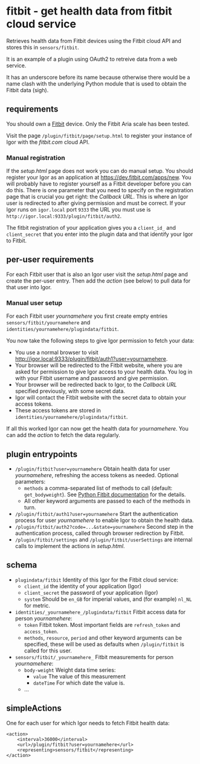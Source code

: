 # fitbit - get health data from fitbit cloud service

Retrieves health data from Fitbit devices using the Fitbit cloud API and stores this in `sensors/fitbit`.

It is an example of a plugin using OAuth2 to retreive data from a web service.

It has an underscore before its name because otherwise there would be a name clash with the underlying Python module that is used to obtain the Fitbit data (sigh).

## requirements

You should own a [Fitbit](http://www/fitbit.com) device. Only the Fitbit Aria scale has been tested.

Visit the page `/plugin/fitbit/page/setup.html` to register your instance of Igor with the _fitbit.com_ cloud API.

### Manual registration

If the _setup.html_ page does not work you can do manual setup. You should register your Igor as an application at <https://dev.fitbit.com/apps/new>. You will probably have to register yourself
as a Fitbit developer before you can do this. There is one parameter that you need to specify on the registration page that is
crucial you get right: the _Callback URL_. This is where an Igor user is redirected to after giving permission and must be correct.
If your Igor runs on `igor.local` port `9333` the URL you must use is `http://igor.local:9333/plugin/fitbit/auth2`.

The fitbit registration of your application gives you a `client_id_` and `client_secret` that you enter into the plugin data and that identify
your Igor to Fitbit.

## per-user requirements

For each Fitbit user that is also an Igor user visit the _setup.html_ page and create the per-user entry. Then add the _action_ (see below) to pull data for that user into Igor.

### Manual user setup

For each Fitbit user _yournamehere_ you first create empty entries `sensors/fitbit/yournamehere` and `identities/yournamehere/plugindata/fitbit`.

You now take the following steps to give Igor permission to fetch your data:

- You use a normal browser to visit <http://igor.local:9333/plugin/fitbit/auth1?user=yournamehere>. 
- Your browser will be redirected to the Fitbit website, where you are asked for permission to give Igor access to your health data. You log in with your Fitbit username and
password and give permission.
- Your browser will be redirected back to Igor, to the _Callback URL_ specified previously, with some secret data.
- Igor will contact the Fitbit website with the secret data to obtain your access tokens.
- These access tokens are stored in `identities/yournamehere/plugindata/fitbit`.

If all this worked Igor can now get the health data for _yournamehere_. You can add the _action_ to fetch the data regularly.

## plugin entrypoints

- `/plugin/fitbit?user=yournamehere` Obtain health data for user _yournamehere_, refreshing the access tokens as needed. Optional parameters:
	- `methods` a comma-separated list of methods to call (default: `get_bodyweight`). See [Python Fitbit documentation](https://python-fitbit.readthedocs.io) for the details.
	- All other keyword arguments are passed to each of the methods in turn.
- `/plugin/fitbit/auth1?user=yournamehere` Start the authentication process for user _yournamehere_ to enable Igor to obtain the health data.
- `/plugin/fitbit/auth2?code=...&state=yournamehere` Second step in the authentication process, called through browser redirection by Fitbit.
- `/plugin/fitbit/settings` and `/plugin/fitbit/userSettings` are internal calls to implement the actions in _setup.html_.

## schema

* `plugindata/fitbit` Identity of this Igor for the Fitbit cloud service:
	* `client_id` the identity of your application (Igor)
	* `client_secret` the password of your application (Igor)
	* `system` Should be `en_GB` for imperial values, and (for example) `nl_NL` for metric.
* `identities/_yournamehere_/plugindata/fitbit` Fitbit access data for person _yournamehere_:
	* `token` Fitbit token. Most important fields are `refresh_token` and `access_token`.
	* `methods`, `resource`, `period` and other keyword arguments can be specified, these will be used as defaults when `/plugin/fitbit` is called for this user.
* `sensors/fitbit/_yournamehere_` Fitbit measurements for person _yournamehere_:
	* `body-weight` Weight data time series:
		* `value` The value of this measurement
		* `dateTime` For which date the value is.
	* ...
	
## simpleActions

One for each user for which Igor needs to fetch Fitbit health data:

```
<action>
	<interval>36000</interval>
	<url>/plugin/fitbit?user=yournamehere</url>
	<representing>sensors/fitbit</representing>
</action>

```
